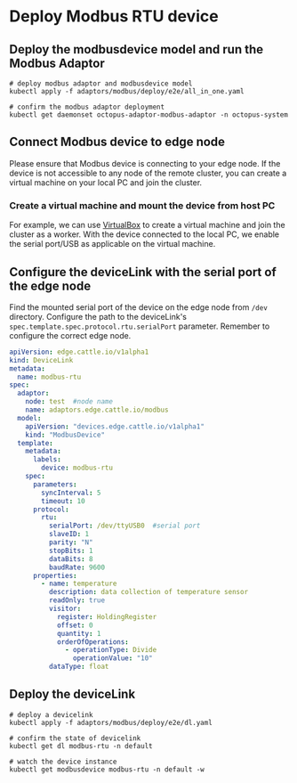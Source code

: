 # Deploy Modbus RTU device

## Deploy the modbusdevice model and run the Modbus Adaptor
```shell script
# deploy modbus adaptor and modbusdevice model
kubectl apply -f adaptors/modbus/deploy/e2e/all_in_one.yaml

# confirm the modbus adaptor deployment
kubectl get daemonset octopus-adaptor-modbus-adaptor -n octopus-system
```

## Connect Modbus device to edge node
Please ensure that Modbus device is connecting to your edge node. 
If the device is not accessible to any node of the remote cluster, you can create a virtual machine on your local PC and join the cluster.

### Create a virtual machine and mount the device from host PC
For example, we can use [VirtualBox](https://www.virtualbox.org/wiki/Downloads) to create a virtual machine and join the cluster as a worker. 
With the device connected to the local PC, we enable the serial port/USB as applicable on the virtual machine.

## Configure the deviceLink with the serial port of the edge node
Find the mounted serial port of the device on the edge node from `/dev` directory. 
Configure the path to the deviceLink's `spec.template.spec.protocol.rtu.serialPort` parameter. Remember to configure the correct edge node. 
```yaml
apiVersion: edge.cattle.io/v1alpha1
kind: DeviceLink
metadata:
  name: modbus-rtu
spec:
  adaptor:
    node: test  #node name
    name: adaptors.edge.cattle.io/modbus
  model:
    apiVersion: "devices.edge.cattle.io/v1alpha1"
    kind: "ModbusDevice"
  template:
    metadata:
      labels:
        device: modbus-rtu
    spec:
      parameters:
        syncInterval: 5
        timeout: 10
      protocol:
        rtu:
          serialPort: /dev/ttyUSB0  #serial port
          slaveID: 1
          parity: "N"
          stopBits: 1
          dataBits: 8
          baudRate: 9600
      properties:
        - name: temperature
          description: data collection of temperature sensor
          readOnly: true
          visitor:
            register: HoldingRegister
            offset: 0
            quantity: 1
            orderOfOperations:
              - operationType: Divide
                operationValue: "10"
          dataType: float
```

 ## Deploy the deviceLink
```shell script
# deploy a devicelink
kubectl apply -f adaptors/modbus/deploy/e2e/dl.yaml
 
# confirm the state of devicelink
kubectl get dl modbus-rtu -n default

# watch the device instance
kubectl get modbusdevice modbus-rtu -n default -w
```